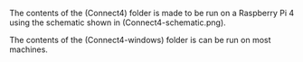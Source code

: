 The contents of the (Connect4) folder is made to be run on a Raspberry Pi 4 using the schematic shown in (Connect4-schematic.png).

The contents of the (Connect4-windows) folder is can be run on most machines.
